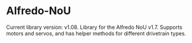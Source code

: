 # Alfredo-NoU
Current library version: v1.08.
Library for the Alfredo NoU v1.7. Supports motors and servos, and has helper methods for different drivetrain types.